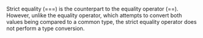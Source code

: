 Strict equality (===) is the counterpart to the equality operator (==). However, unlike the equality operator, which attempts to convert both values being compared to a common type, the strict equality operator does not perform a type conversion.
